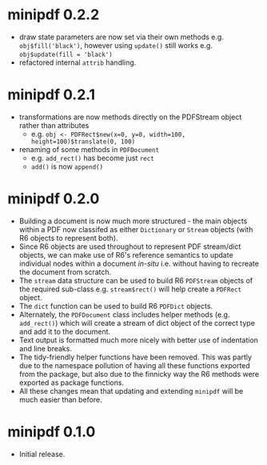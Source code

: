 
# minipdf 0.2.2

* draw state parameters are now set via their own methods e.g. `obj$fill('black')`, 
  however using `update()` still works e.g. `obj$update(fill = 'black')`
* refactored internal `attrib` handling.

# minipdf 0.2.1

* transformations are now methods directly on the PDFStream object rather than attributes
    * e.g. `obj <- PDFRect$new(x=0, y=0, width=100, height=100)$translate(0, 100)`
* renaming of some methods in `PDFDocument` 
    * e.g. `add_rect()` has become just `rect`
    * `add()` is now `append()`
    
    
# minipdf 0.2.0 
    
* Building a document is now much more structured - the main objects 
within a PDF now classifed as either `Dictionary` or `Stream` objects 
(with R6 objects to represent both).
* Since R6 objects are used throughout to represent PDF stream/dict objects, we
  can make use of R6's reference semantics to update individual nodes within a document *in-situ* i.e.
  without having to recreate the document from scratch.
* The `stream` data structure can be used to build R6 `PDFStream` objects of the
  required sub-class e.g. `stream$rect()` will help create a `PDFRect` object.
* The `dict` function can be used to build R6 `PDFDict` objects.
* Alternately, the `PDFDocument` class includes helper methods (e.g. `add_rect()`) which
  will create a stream of dict object of the correct type and add it to the document.
* Text output is formatted much more nicely with better use of indentation and line breaks.
* The tidy-friendly helper functions have been removed.  This was partly due to the namespace pollution of having
all these functions exported from the package, but also due to the finnicky way
the R6 methods were exported as package functions.
* All these changes mean that updating and extending `minipdf` will be much easier than before.

# minipdf 0.1.0

* Initial release.

